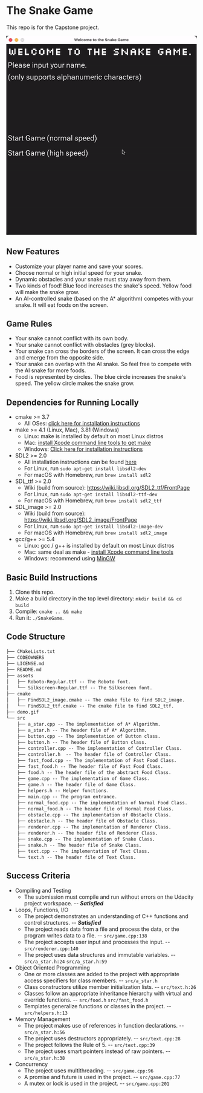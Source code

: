 # The Snake Game

This repo is for the Capstone project.

<img src="demo.gif" alt="demo"/>

## New Features
* Customize your player name and save your scores.
* Choose normal or high initial speed for your snake.
* Dynamic obstacles and your snake must stay away from them.
* Two kinds of food! Blue food increases the snake's speed. Yellow food will make the snake grow.
* An AI-controlled snake (based on the A* algorithm) competes with your snake. It will eat foods on the screen.

## Game Rules
* Your snake cannot conflict with its own body.
* Your snake cannot conflict with obstacles (grey blocks).
* Your snake can cross the borders of the screen. It can cross the edge and emerge from the opposite side.
* Your snake can overlap with the AI snake. So feel free to compete with the AI snake for more foods.
* Food is represented by circles. The blue circle increases the snake's speed. The yellow circle makes the snake grow.

## Dependencies for Running Locally
* cmake >= 3.7
  * All OSes: [click here for installation instructions](https://cmake.org/install/)
* make >= 4.1 (Linux, Mac), 3.81 (Windows)
  * Linux: make is installed by default on most Linux distros
  * Mac: [install Xcode command line tools to get make](https://developer.apple.com/xcode/features/)
  * Windows: [Click here for installation instructions](http://gnuwin32.sourceforge.net/packages/make.htm)
* SDL2 >= 2.0
  * All installation instructions can be found [here](https://wiki.libsdl.org/Installation)
  * For Linux, run `sudo apt-get install libsdl2-dev`
  * For macOS with Homebrew, run `brew install sdl2`
* SDL_ttf >= 2.0
  * Wiki (build from source): https://wiki.libsdl.org/SDL2_ttf/FrontPage
  * For Linux, run `sudo apt-get install libsdl2-ttf-dev`
  * For macOS with Homebrew, run `brew install sdl2_ttf`
* SDL_image >= 2.0
  * Wiki (build from source): https://wiki.libsdl.org/SDL2_image/FrontPage
  * For Linux, run `sudo apt-get install libsdl2-image-dev`
  * For macOS with Homebrew, run `brew install sdl2_image`
* gcc/g++ >= 5.4
  * Linux: gcc / g++ is installed by default on most Linux distros
  * Mac: same deal as make - [install Xcode command line tools](https://developer.apple.com/xcode/features/)
  * Windows: recommend using [MinGW](http://www.mingw.org/)

## Basic Build Instructions

1. Clone this repo.
2. Make a build directory in the top level directory: `mkdir build && cd build`
3. Compile: `cmake .. && make`
4. Run it: `./SnakeGame`.


## Code Structure

```text
├── CMakeLists.txt
├── CODEOWNERS
├── LICENSE.md
├── README.md
├── assets
│   ├── Roboto-Regular.ttf -- The Roboto font.
│   └── Silkscreen-Regular.ttf -- The Silkscreen font.
├── cmake
│   ├── FindSDL2_image.cmake -- The cmake file to find SDL2_image.
│   └── FindSDL2_ttf.cmake -- The cmake file to find SDL2_ttf.
├── demo.gif
└── src
    ├── a_star.cpp -- The implementation of A* Algorithm.
    ├── a_star.h -- The header file of A* Algorithm.
    ├── button.cpp -- The implementation of Button class.
    ├── button.h -- The header file of Button class.
    ├── controller.cpp -- The implementation of Controller Class.
    ├── controller.h  -- The header file of Controller Class.
    ├── fast_food.cpp -- The implementation of Fast Food Class.
    ├── fast_food.h -- The header file of Fast Food Class.
    ├── food.h -- The header file of the abstract Food Class.
    ├── game.cpp -- The implementation of Game Class.
    ├── game.h -- The header file of Game Class.
    ├── helpers.h -- Helper functions.
    ├── main.cpp -- The program entrance.
    ├── normal_food.cpp -- The implementation of Normal Food Class.
    ├── normal_food.h -- The header file of Normal Food Class.
    ├── obstacle.cpp -- The implementation of Obstacle Class.
    ├── obstacle.h -- The header file of Obstacle Class.
    ├── renderer.cpp -- The implementation of Renderer Class.
    ├── renderer.h -- The header file of Renderer Class.
    ├── snake.cpp -- The implementation of Snake Class.
    ├── snake.h -- The header file of Snake Class.
    ├── text.cpp -- The implementation of Text Class.
    └── text.h -- The header file of Text Class.
```

## Success Criteria
* Compiling and Testing
  * The submission must compile and run without errors on the Udacity project workspace. -- _**Satisfied**_
* Loops, Functions, I/O
  * The project demonstrates an understanding of C++ functions and control structures. -- _**Satisfied**_
  * The project reads data from a file and process the data, or the program writes data to a file. -- `src/game.cpp:138`
  * The project accepts user input and processes the input. -- `src/renderer.cpp:140`
  * The project uses data structures and immutable variables. -- `src/a_star.h:24` `src/a_star.h:59`
* Object Oriented Programming
  * One or more classes are added to the project with appropriate access specifiers for class members. -- `src/a_star.h`
  * Class constructors utilize member initialization lists. -- `src/text.h:26`
  * Classes follow an appropriate inheritance hierarchy with virtual and override functions. -- `src/food.h` `src/fast_food.h`
  * Templates generalize functions or classes in the project. -- `src/helpers.h:13`
* Memory Management
  * The project makes use of references in function declarations. -- `src/a_star.h:56`
  * The project uses destructors appropriately. -- `src/text.cpp:28`
  * The project follows the Rule of 5. -- `src/text.cpp:39`
  * The project uses smart pointers instead of raw pointers. -- `src/a_star.h:38`
* Concurrency
  * The project uses multithreading. -- `src/game.cpp:96`
  * A promise and future is used in the project. -- `src/game.cpp:77`
  * A mutex or lock is used in the project. -- `src/game.cpp:201`